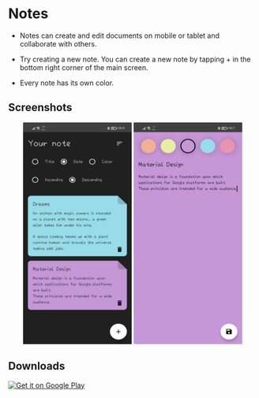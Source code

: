 # Notes
* Notes can create and edit documents on mobile or tablet and collaborate with others.

* Try creating a new note.
You can create a new note by tapping + in the bottom right corner of the main screen.

* Every note has its own color.

## Screenshots
<p align="center">
  <img src="Screenshots/1.jpg" height="450" width="220">
  <img src="Screenshots/2.jpg" height="450" width="220">
</p>

## Downloads
[<img alt="Get it on Google Play" height="80" src="https://play.google.com/intl/en_us/badges/images/generic/en_badge_web_generic.png">](https://play.google.com/store/apps/details?id=com.mahmoudhamdyae.notes)